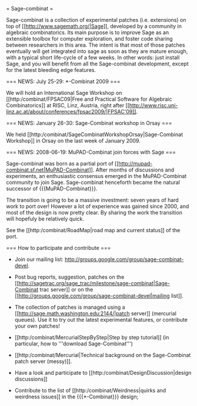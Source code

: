 = Sage-combinat =

Sage-combinat is a collection of experimental patches (i.e. extensions) on top of [[http://www.sagemath.org/|Sage]], developed by a community in algebraic combinatorics. Its main purpose is to improve Sage as an extensible toolbox for computer exploration, and foster code sharing between researchers in this area. The intent is that most of those patches eventually will get integrated into sage as soon as they are mature enough, with a typical short life-cycle of a few weeks. In other words: just install Sage, and you will benefit from all the Sage-combinat development, except for the latest bleeding edge features.

=== NEWS: July 25-29: *-Combinat 2009 ===

We will hold an International Sage Workshop on [[http:/combinat/FPSAC09|Free and Practical Software for Algebraic Combinatorics]] at RISC, Linz, Austria, right after [[http://www.risc.uni-linz.ac.at/about/conferences/fpsac2009/|FPSAC'09]].

=== NEWS: January 26-30: Sage-Combinat workshop in Orsay ===

We held [[http:/combinat/SageCombinatWorkshopOrsay|Sage-Combinat Workshop]] in Orsay on the last week of January 2009.

=== NEWS: 2008-06-19: MuPAD-Combinat join forces with Sage ===

Sage-combinat was born as a partial port of [[http://mupad-combinat.sf.net|MuPAD-Combinat]]. After months of discussions and experiments, an enthusiastic consensus emerged in the MuPAD-Combinat community to join Sage. Sage-combinat henceforth became the natural successor of {{{MuPAD-Combinat}}}.

The transition is going to be a massive investment: seven years of hard work to port over! However a lot of experience was gained since 2000, and most of the design is now pretty clear. By sharing the work the transition will hopefuly be relatively quick.

See the [[http:/combinat/RoadMap|road map and current status]] of the port.

=== How to participate and contribute ===
 - Join our mailing list: http://groups.google.com/group/sage-combinat-devel.

 - Post bug reports, suggestion, patches on the [[http://sagetrac.org/sage_trac/milestone/sage-combinat|Sage-Combinat trac server]] or on the [[http://groups.google.com/group/sage-combinat-devel|mailing list]].

 - The collection of patches is managed using a [[http://sage.math.washington.edu:2144/|patch server]] (mercurial queues). Use it to try out the latest experimental features, or contribute your own patches!

  - [[http:/combinat/MercurialStepByStep|Step by step tutorial]]  (in particular, how to '''download Sage-Combinat''')

  - [[http:/combinat/Mercurial|Technical background on the Sage-Combinat patch server (messy)]].

 - Have a look and participate to [[http:/combinat/DesignDiscussion|design discussions]]

 - Contribute to the list of [[http:/combinat/Weirdness|quirks and weirdness issues]] in the {{{*-Combinat}}} design;

